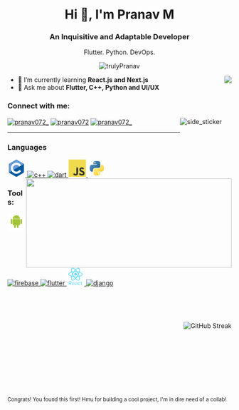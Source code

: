 <h1 align="center">Hi 👋, I'm Pranav M</h1>
<h3 align="center">An Inquisitive and Adaptable Developer</h3>
<p align="center">Flutter. Python. DevOps.</p>
<p align="center"> <img src="https://komarev.com/ghpvc/?username=trulyPranav&label=Profile%20Views&color=0e75b6&style=flat" alt="trulyPranav" /> </p>
  <a href="https://github.com/trulyPranav/github-readme-stats">
    <img height=200 align="right" src="https://github-readme-stats.vercel.app/api?username=trulyPranav&theme=transparent" />
  </a>
</p>

- 🌱 I’m currently learning **React.js and Next.js**
- 💬 Ask me about **Flutter, C++, Python and UI/UX**

<h3 align="left">Connect with me:</h3>
<p>
  <img align="right" width=100px height=100px alt="side_sticker" src="https://media.giphy.com/media/TEnXkcsHrP4YedChhA/giphy.gif" />
  <a href="https://twitter.com/pranav072_" target="blank"><img align="center" src="https://raw.githubusercontent.com/rahuldkjain/github-profile-readme-generator/master/src/images/icons/Social/twitter.svg" alt="pranav072_" height="30" width="40" /></a>
  <a href="https://linkedin.com/in/pranav072" target="blank"><img align="center" src="https://raw.githubusercontent.com/rahuldkjain/github-profile-readme-generator/master/src/images/icons/Social/linked-in-alt.svg" alt="pranav072" height="30" width="40" /></a>
  <a href="https://instagram.com/pranav072_" target="blank"><img align="center" src="https://raw.githubusercontent.com/rahuldkjain/github-profile-readme-generator/master/src/images/icons/Social/instagram.svg" alt="pranav072_" height="30" width="40" /></a>
</p>
<p> 
  <hr>
  <h3 align="left">Languages</h3>
  <a href="https://www.cprogramming.com/" target="_blank" rel="noreferrer"> <img src="https://raw.githubusercontent.com/devicons/devicon/master/icons/c/c-original.svg" alt="c" width="40" height="40"/> </a>
  <a href="https://cplusplus.com/" target="_blank" rel="noreferrer"> <img  src="https://cdn.jsdelivr.net/gh/devicons/devicon@latest/icons/cplusplus/cplusplus-original.svg" alt="c++" width="40" height="40"/> </a>
  <a href="https://dart.dev" target="_blank" rel="noreferrer"> <img src="https://www.vectorlogo.zone/logos/dartlang/dartlang-icon.svg" alt="dart" width="40" height="40"/> </a> 
  <a href="https://developer.mozilla.org/en-US/docs/Web/JavaScript" target="_blank" rel="noreferrer"> <img src="https://raw.githubusercontent.com/devicons/devicon/master/icons/javascript/javascript-original.svg" alt="javascript" width="40" height="40"/> </a> 
  <a href="https://www.python.org" target="_blank" rel="noreferrer"> <img src="https://raw.githubusercontent.com/devicons/devicon/master/icons/python/python-original.svg" alt="python" width="40" height="40"/> </a>
  <a href="https://github.com/trulyPranav/convoychat">
    <img height=200 width=462 align="right" src="https://github-readme-stats.vercel.app/api/top-langs?username=trulyPranav&layout=compact&langs_count=6&card_width=435&theme=transparent&count_private=true" />
  </a>
</p>
  <p>
  <h3 align="left">Tools:</h3>
  <a href="https://developer.android.com" target="_blank" rel="noreferrer"> <img src="https://raw.githubusercontent.com/devicons/devicon/master/icons/android/android-original-wordmark.svg" alt="android" width="40" height="40"/> </a>
  <a href="https://firebase.google.com/" target="_blank" rel="noreferrer"> <img src="https://www.vectorlogo.zone/logos/firebase/firebase-icon.svg" alt="firebase" width="40" height="40"/> </a> 
  <a href="https://flutter.dev" target="_blank" rel="noreferrer"> <img src="https://www.vectorlogo.zone/logos/flutterio/flutterio-icon.svg" alt="flutter" width="40" height="40"/> </a>
  <a href="https://reactjs.org/" target="_blank" rel="noreferrer"> <img src="https://raw.githubusercontent.com/devicons/devicon/master/icons/react/react-original-wordmark.svg" alt="react" width="40" height="40"/> </a>
  <a href="https://www.djangoproject.com/" target="_blank" rel="noreferrer"> <img src="https://cdn.worldvectorlogo.com/logos/django.svg" alt="django" width="40" height="40"/> </a> 
</p>
<br>
<br>
<br>
<p>
  <a href="https://git.io/streak-stats"><img align="right" src="https://github-readme-streak-stats-sigma-bice.vercel.app?user=trulyPranav&theme=transparent&date_format=j%20M%5B%20Y%5D&card_width=458&card_height=200" alt="GitHub Streak" /></a>
</p>

<br>
<br>
<br>
<br>
<br>
<br>
<br>
<br>
<br>
<p align="bottom"><sup>Congrats! You found this first! Hmu for building a cool project, I'm in dire need of a collab!</sup></p>
